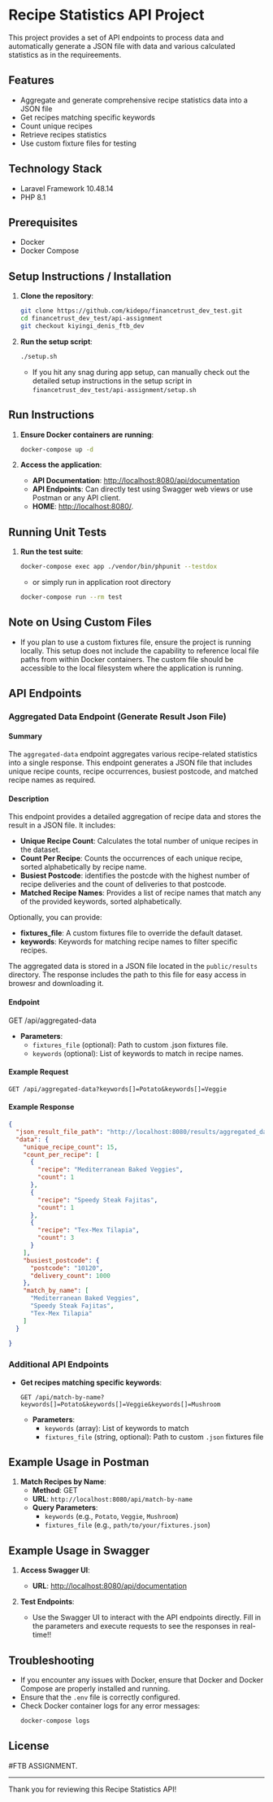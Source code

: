 # Recipe Statistics API Project

This project provides a set of API endpoints to process data and automatically generate a JSON file with  data and various calculated statistics as in the requireements.

## Features
- Aggregate and generate comprehensive recipe statistics data into a JSON file
- Get recipes matching specific keywords
- Count unique recipes
- Retrieve recipes statistics
- Use custom fixture files for testing
## Technology Stack

- Laravel Framework 10.48.14
- PHP 8.1

## Prerequisites

- Docker
- Docker Compose

## Setup Instructions / Installation

1. **Clone the repository**:
    ```sh
    git clone https://github.com/kidepo/financetrust_dev_test.git
    cd financetrust_dev_test/api-assignment
    git checkout kiyingi_denis_ftb_dev
    ```

2. **Run the setup script**:
    ```sh
    ./setup.sh
    ```
    - If you hit any snag during app setup, can manually check out the detailed setup instructions in the setup script in `financetrust_dev_test/api-assignment/setup.sh`
## Run Instructions

1. **Ensure Docker containers are running**:
    ```sh
    docker-compose up -d
    ```

2. **Access the application**:

    - **API Documentation**: [http://localhost:8080/api/documentation](http://localhost:8080/api/documentation)
    - **API Endpoints**: Can directly test using Swagger web views or use Postman or any API client. 
    - **HOME**: [http://localhost:8080/](http://localhost:8080/). 

## Running Unit Tests

1. **Run the test suite**:
    ```sh
    docker-compose exec app ./vendor/bin/phpunit --testdox
    ```
    - or simply run in application root directory

    ```sh
    docker-compose run --rm test
    ```
## Note on Using Custom Files

- If you plan to use a custom fixtures file, ensure the project is running locally. This setup does not include the capability to reference local file paths from within Docker containers. The custom file should be accessible to the local filesystem where the application is running.


## API Endpoints
### Aggregated Data Endpoint (Generate Result Json File)

#### Summary

The `aggregated-data` endpoint aggregates various recipe-related statistics into a single response. This endpoint generates a JSON file that includes unique recipe counts, recipe occurrences, busiest postcode, and matched recipe names as required.

#### Description

This endpoint provides a detailed aggregation of recipe data and stores the result in a JSON file. It includes:

- **Unique Recipe Count**: Calculates the total number of unique recipes in the dataset.
- **Count Per Recipe**: Counts the occurrences of each unique recipe, sorted alphabetically by recipe name.
- **Busiest Postcode**: identifies the postcde with the highest number of recipe deliveries and the count of deliveries to that postcode.
- **Matched Recipe Names**: Provides a list of recipe names that match any of the provided keywords, sorted alphabetically.

Optionally, you can provide:
- **fixtures_file**: A custom fixtures file to override the default dataset.
- **keywords**: Keywords for matching recipe names to filter specific recipes.

The aggregated data is stored in a JSON file located in the `public/results` directory. The response includes the path to this file for easy access in browesr and downloading it.

#### Endpoint
GET /api/aggregated-data

- **Parameters**:
    - `fixtures_file` (optional): Path to custom .json fixtures file.
    - `keywords` (optional): List of keywords to match in recipe names.


#### Example Request
```http
GET /api/aggregated-data?keywords[]=Potato&keywords[]=Veggie
```
#### Example Response
```json
{
  "json_result_file_path": "http://localhost:8080/results/aggregated_data.json",
  "data": {
    "unique_recipe_count": 15,
    "count_per_recipe": [
      {
        "recipe": "Mediterranean Baked Veggies",
        "count": 1
      },
      {
        "recipe": "Speedy Steak Fajitas",
        "count": 1
      },
      {
        "recipe": "Tex-Mex Tilapia",
        "count": 3
      }
    ],
    "busiest_postcode": {
      "postcode": "10120",
      "delivery_count": 1000
    },
    "match_by_name": [
      "Mediterranean Baked Veggies",
      "Speedy Steak Fajitas",
      "Tex-Mex Tilapia"
    ]
  }
  
}
```
### Additional API Endpoints

- **Get recipes matching specific keywords**:
    ```http
    GET /api/match-by-name?keywords[]=Potato&keywords[]=Veggie&keywords[]=Mushroom
    ```

    - **Parameters**:
        - `keywords` (array): List of keywords to match
        - `fixtures_file` (string, optional): Path to custom `.json` fixtures file

## Example Usage in Postman

1. **Match Recipes by Name**:
    - **Method**: GET
    - **URL**: `http://localhost:8080/api/match-by-name`
    - **Query Parameters**:
        - `keywords` (e.g., `Potato`, `Veggie`, `Mushroom`)
        - `fixtures_file` (e.g., `path/to/your/fixtures.json`)


## Example Usage in Swagger

1. **Access Swagger UI**:
    - **URL**: [http://localhost:8080/api/documentation](http://localhost:8080/api/documentation)

2. **Test Endpoints**:
    - Use the Swagger UI to interact with the API endpoints directly. Fill in the parameters and execute requests to see the responses in real-time!!

## Troubleshooting

- If you encounter any issues with Docker, ensure that Docker and Docker Compose are properly installed and running.
- Ensure that the `.env` file is correctly configured.
- Check Docker container logs for any error messages:
    ```sh
    docker-compose logs
    ```

## License

#FTB ASSIGNMENT.

---

Thank you for reviewing this Recipe Statistics API!
